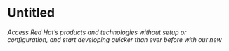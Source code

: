 # Untitled

*Access Red Hat’s products and technologies without setup or configuration, and start developing quicker than ever before with our new*

